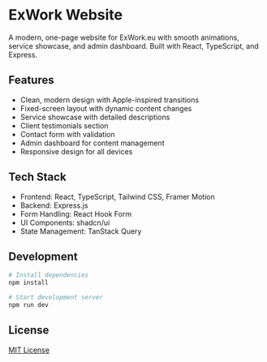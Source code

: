 # ExWork Website

A modern, one-page website for ExWork.eu with smooth animations, service showcase, and admin dashboard. Built with React, TypeScript, and Express.

## Features

- Clean, modern design with Apple-inspired transitions
- Fixed-screen layout with dynamic content changes
- Service showcase with detailed descriptions
- Client testimonials section
- Contact form with validation
- Admin dashboard for content management
- Responsive design for all devices

## Tech Stack

- Frontend: React, TypeScript, Tailwind CSS, Framer Motion
- Backend: Express.js
- Form Handling: React Hook Form
- UI Components: shadcn/ui
- State Management: TanStack Query

## Development

```bash
# Install dependencies
npm install

# Start development server
npm run dev
```

## License

[MIT License](LICENSE)